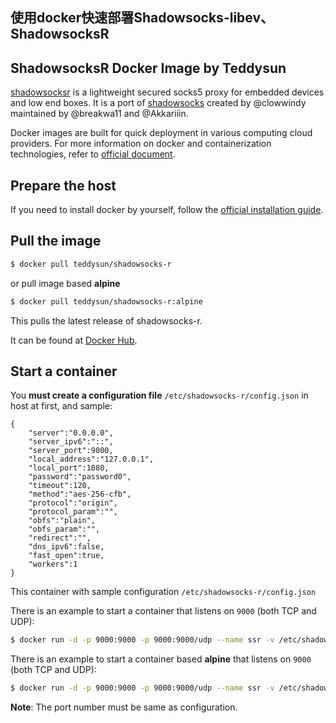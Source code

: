 ## 使用docker快速部署Shadowsocks-libev、ShadowsocksR
## ShadowsocksR Docker Image by Teddysun

[shadowsocksr][1] is a lightweight secured socks5 proxy for embedded devices and low end boxes.
It is a port of [shadowsocks][2] created by @clowwindy maintained by @breakwa11 and @Akkariiin.

Docker images are built for quick deployment in various computing cloud providers.
For more information on docker and containerization technologies, refer to [official document][3].

## Prepare the host

If you need to install docker by yourself, follow the [official installation guide][4].

## Pull the image

```bash
$ docker pull teddysun/shadowsocks-r
```

or pull image based **alpine**

```bash
$ docker pull teddysun/shadowsocks-r:alpine
```


This pulls the latest release of shadowsocks-r.

It can be found at [Docker Hub][5].

## Start a container

You **must create a configuration file**  `/etc/shadowsocks-r/config.json` in host at first, and sample:

```
{
    "server":"0.0.0.0",
    "server_ipv6":"::",
    "server_port":9000,
    "local_address":"127.0.0.1",
    "local_port":1080,
    "password":"password0",
    "timeout":120,
    "method":"aes-256-cfb",
    "protocol":"origin",
    "protocol_param":"",
    "obfs":"plain",
    "obfs_param":"",
    "redirect":"",
    "dns_ipv6":false,
    "fast_open":true,
    "workers":1
}
```

This container with sample configuration `/etc/shadowsocks-r/config.json`

There is an example to start a container that listens on `9000` (both TCP and UDP):

```bash
$ docker run -d -p 9000:9000 -p 9000:9000/udp --name ssr -v /etc/shadowsocks-r:/etc/shadowsocks-r teddysun/shadowsocks-r
```

There is an example to start a container based **alpine** that listens on `9000` (both TCP and UDP):

```bash
$ docker run -d -p 9000:9000 -p 9000:9000/udp --name ssr -v /etc/shadowsocks-r:/etc/shadowsocks-r teddysun/shadowsocks-r:alpine
```

**Note**: The port number must be same as configuration.

[1]: https://github.com/shadowsocksrr/shadowsocksr
[2]: https://shadowsocks.org/en/index.html
[3]: https://docs.docker.com/
[4]: https://docs.docker.com/install/
[5]: https://hub.docker.com/r/teddysun/shadowsocks-r/

